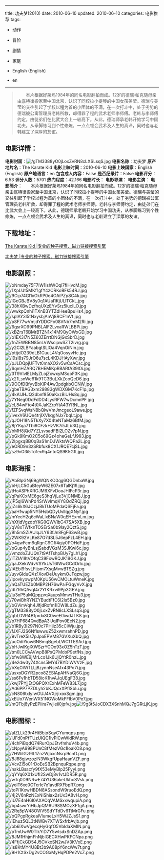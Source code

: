 
---
title: 功夫梦(2010)
date: 2010-06-10
updated: 2010-06-10
categories: 电影推荐
tags:
- 动作
- 冒险
- 剧情
- 家庭

- English (English)
- en
---


> 　　本片根据好莱坞1984年的同名电影翻拍而成。12岁的德瑞·帕克随母亲由底特律搬家至中国北京，认识了同校拉小提琴的中国女孩美莹。德瑞与美莹的交往引起了学校以程为首的小团体的不满，在一次打斗中，处于劣势的德瑞被公寓管理员老韩所救，却得罪了程的武术老师李师傅。老韩与李师傅约定，由徒弟们在比武大会上一较高下。从此，德瑞师承老韩开始学习中国功夫，从拳脚练习到个性修炼，一点点领会武术及人生的真谛，同时也与老韩建立了深厚的友谊。

## **电影详情**：

**电影封面**：<img src="https://image.tmdb.org/t/p/w200/gTM3388yO0jLoxZvRN8cLXSLsqS.jpg" alt="/gTM3388yO0jLoxZvRN8cLXSLsqS.jpg" title="/gTM3388yO0jLoxZvRN8cLXSLsqS.jpg">
**电影名称**：功夫梦
**原产地片名**：The Karate Kid
**电影上映时间**：2010-06-10
**电影上映国家**：English (English)
**原产地语言**：en
**包含成人内容**：False
**是否纪录片**：False
**电影评分**：6.53
**评分人数**：5701
**热门程度**：42.166
**电影时长**：
**电影导演**：
**电影主演**：
**电影简介**：　　本片根据好莱坞1984年的同名电影翻拍而成。12岁的德瑞·帕克随母亲由底特律搬家至中国北京，认识了同校拉小提琴的中国女孩美莹。德瑞与美莹的交往引起了学校以程为首的小团体的不满，在一次打斗中，处于劣势的德瑞被公寓管理员老韩所救，却得罪了程的武术老师李师傅。老韩与李师傅约定，由徒弟们在比武大会上一较高下。从此，德瑞师承老韩开始学习中国功夫，从拳脚练习到个性修炼，一点点领会武术及人生的真谛，同时也与老韩建立了深厚的友谊。

## **下载地址**：
[The Karate Kid |专业的种子搜索、磁力链接搜索引擎](https://movie.amd794.com:2083/?search=The%20Karate%20Kid&ordering=&mode=match_phrase&page_size=10&page=1)

[功夫梦 |专业的种子搜索、磁力链接搜索引擎](https://movie.amd794.com:2083/?search=%E5%8A%9F%E5%A4%AB%E6%A2%A6&ordering=&mode=match_phrase&page_size=10&page=1)
 

## **电影剧照**：
<img src="https://image.tmdb.org/t/p/original/oNmday75F7IW1IshWOqI7fIHvcM.jpg" alt="/oNmday75F7IW1IshWOqI7fIHvcM.jpg" title="/oNmday75F7IW1IshWOqI7fIHvcM.jpg"><img src="https://image.tmdb.org/t/p/original/1XpLUt5MKf1gfY4zCRKoBFk54RJ.jpg" alt="/1XpLUt5MKf1gfY4zCRKoBFk54RJ.jpg" title="/1XpLUt5MKf1gfY4zCRKoBFk54RJ.jpg"><img src="https://image.tmdb.org/t/p/original/9Cip74Gl1xOkRP0e4OAiPZp8C4k.jpg" alt="/9Cip74Gl1xOkRP0e4OAiPZp8C4k.jpg" title="/9Cip74Gl1xOkRP0e4OAiPZp8C4k.jpg"><img src="https://image.tmdb.org/t/p/original/iGcGBJBV8y0q1AUaI1KjULlTCkL.jpg" alt="/iGcGBJBV8y0q1AUaI1KjULlTCkL.jpg" title="/iGcGBJBV8y0q1AUaI1KjULlTCkL.jpg"><img src="https://image.tmdb.org/t/p/original/38hXBwDzfhqUXzEYvSrz5luclLO.jpg" alt="/38hXBwDzfhqUXzEYvSrz5luclLO.jpg" title="/38hXBwDzfhqUXzEYvSrz5luclLO.jpg"><img src="https://image.tmdb.org/t/p/original/wwkpQnhi1TXnB3YTZdHeeBpuHs4.jpg" alt="/wwkpQnhi1TXnB3YTZdHeeBpuHs4.jpg" title="/wwkpQnhi1TXnB3YTZdHeeBpuHs4.jpg"><img src="https://image.tmdb.org/t/p/original/spIAY3I5tNxysbjAnVj8RCF1nVt.jpg" alt="/spIAY3I5tNxysbjAnVj8RCF1nVt.jpg" title="/spIAY3I5tNxysbjAnVj8RCF1nVt.jpg"><img src="https://image.tmdb.org/t/p/original/p8F77wVmjdYDDCFo08VNb7mM2Ri.jpg" alt="/p8F77wVmjdYDDCFo08VNb7mM2Ri.jpg" title="/p8F77wVmjdYDDCFo08VNb7mM2Ri.jpg"><img src="https://image.tmdb.org/t/p/original/6gsrXO99PNBLAlF2LvxaRWLBBPi.jpg" alt="/6gsrXO99PNBLAlF2LvxaRWLBBPi.jpg" title="/6gsrXO99PNBLAlF2LvxaRWLBBPi.jpg"><img src="https://image.tmdb.org/t/p/original/kBZrsT6BMrBTZN1x14M9QyOWxGD.jpg" alt="/kBZrsT6BMrBTZN1x14M9QyOWxGD.jpg" title="/kBZrsT6BMrBTZN1x14M9QyOWxGD.jpg"><img src="https://image.tmdb.org/t/p/original/o1EX3I7N5Z60ZErrtDNGjGxSbrD.jpg" alt="/o1EX3I7N5Z60ZErrtDNGjGxSbrD.jpg" title="/o1EX3I7N5Z60ZErrtDNGjGxSbrD.jpg"><img src="https://image.tmdb.org/t/p/original/fnZEWBBN85nLVWscipwSZT2ivrg.jpg" alt="/fnZEWBBN85nLVWscipwSZT2ivrg.jpg" title="/fnZEWBBN85nLVWscipwSZT2ivrg.jpg"><img src="https://image.tmdb.org/t/p/original/y2Cl2LBYaabgtSLlOa4VqnOiNin.jpg" alt="/y2Cl2LBYaabgtSLlOa4VqnOiNin.jpg" title="/y2Cl2LBYaabgtSLlOa4VqnOiNin.jpg"><img src="https://image.tmdb.org/t/p/original/pttjdO239dLB1CuuL4VqOosyvHc.jpg" alt="/pttjdO239dLB1CuuL4VqOosyvHc.jpg" title="/pttjdO239dLB1CuuL4VqOosyvHc.jpg"><img src="https://image.tmdb.org/t/p/original/i9sI8s79JrO6u7scL4KDJHAyXwr.jpg" alt="/i9sI8s79JrO6u7scL4KDJHAyXwr.jpg" title="/i9sI8s79JrO6u7scL4KDJHAyXwr.jpg"><img src="https://image.tmdb.org/t/p/original/pJLDQpjUFTvt0maXO2v5wCsACsc.jpg" alt="/pJLDQpjUFTvt0maXO2v5wCsACsc.jpg" title="/pJLDQpjUFTvt0maXO2v5wCsACsc.jpg"><img src="https://image.tmdb.org/t/p/original/6qmHZARQ7BHEMiKpRBARfA39IOi.jpg" alt="/6qmHZARQ7BHEMiKpRBARfA39IOi.jpg" title="/6qmHZARQ7BHEMiKpRBARfA39IOi.jpg"><img src="https://image.tmdb.org/t/p/original/3T9VIvlELMyZLojZxwxyMSqoF3K.jpg" alt="/3T9VIvlELMyZLojZxwxyMSqoF3K.jpg" title="/3T9VIvlELMyZLojZxwxyMSqoF3K.jpg"><img src="https://image.tmdb.org/t/p/original/x21LsnWc61k9TC3BuLXkZooQeD6.jpg" alt="/x21LsnWc61k9TC3BuLXkZooQeD6.jpg" title="/x21LsnWc61k9TC3BuLXkZooQeD6.jpg"><img src="https://image.tmdb.org/t/p/original/9OOfDBfyvBbKiP4Aw3pdgkbOCNW.jpg" alt="/9OOfDBfyvBbKiP4Aw3pdgkbOCNW.jpg" title="/9OOfDBfyvBbKiP4Aw3pdgkbOCNW.jpg"><img src="https://image.tmdb.org/t/p/original/gbeTBAG3xm29883gWDXGM7KcF1p.jpg" alt="/gbeTBAG3xm29883gWDXGM7KcF1p.jpg" title="/gbeTBAG3xm29883gWDXGM7KcF1p.jpg"><img src="https://image.tmdb.org/t/p/original/4kAlJHJQ2dbnf850aKxzBiUHs8q.jpg" alt="/4kAlJHJQ2dbnf850aKxzBiUHs8q.jpg" title="/4kAlJHJQ2dbnf850aKxzBiUHs8q.jpg"><img src="https://image.tmdb.org/t/p/original/7YNeg0DdFdDD4LysRFW7wDcmnPF.jpg" alt="/7YNeg0DdFdDD4LysRFW7wDcmnPF.jpg" title="/7YNeg0DdFdDD4LysRFW7wDcmnPF.jpg"><img src="https://image.tmdb.org/t/p/original/cL84wFto4t0XJaKZrpYtA43YRNL.jpg" alt="/cL84wFto4t0XJaKZrpYtA43YRNL.jpg" title="/cL84wFto4t0XJaKZrpYtA43YRNL.jpg"><img src="https://image.tmdb.org/t/p/original/fZFSvqWsN8bQiwVmJmcgeoL9awe.jpg" alt="/fZFSvqWsN8bQiwVmJmcgeoL9awe.jpg" title="/fZFSvqWsN8bQiwVmJmcgeoL9awe.jpg"><img src="https://image.tmdb.org/t/p/original/ivexV6UQe4trjIXVkqgNJx7bqLt.jpg" alt="/ivexV6UQe4trjIXVkqgNJx7bqLt.jpg" title="/ivexV6UQe4trjIXVkqgNJx7bqLt.jpg"><img src="https://image.tmdb.org/t/p/original/qJOH18N5TkXy7X04teNTaMz6BfM.jpg" alt="/qJOH18N5TkXy7X04teNTaMz6BfM.jpg" title="/qJOH18N5TkXy7X04teNTaMz6BfM.jpg"><img src="https://image.tmdb.org/t/p/original/8jYKqa7Tbi9CFzkHzVK7i5JLb3Q.jpg" alt="/8jYKqa7Tbi9CFzkHzVK7i5JLb3Q.jpg" title="/8jYKqa7Tbi9CFzkHzVK7i5JLb3Q.jpg"><img src="https://image.tmdb.org/t/p/original/bMH8jQd7YZLsvsadFBI2LOZv7pN.jpg" alt="/bMH8jQd7YZLsvsadFBI2LOZv7pN.jpg" title="/bMH8jQd7YZLsvsadFBI2LOZv7pN.jpg"><img src="https://image.tmdb.org/t/p/original/pGk9KmO2C5o69Gz4oheGeLfJ993.jpg" alt="/pGk9KmO2C5o69Gz4oheGeLfJ993.jpg" title="/pGk9KmO2C5o69Gz4oheGeLfJ993.jpg"><img src="https://image.tmdb.org/t/p/original/2IpgxqBB0qBaS1mDJWktsWQPa2L.jpg" alt="/2IpgxqBB0qBaS1mDJWktsWQPa2L.jpg" title="/2IpgxqBB0qBaS1mDJWktsWQPa2L.jpg"><img src="https://image.tmdb.org/t/p/original/eORD9n3zSRbfuk8CX1JRQE7cjSL.jpg" alt="/eORD9n3zSRbfuk8CX1JRQE7cjSL.jpg" title="/eORD9n3zSRbfuk8CX1JRQE7cjSL.jpg"><img src="https://image.tmdb.org/t/p/original/sz9vO3i5To1ex9q4ntoQS9K5Gft.jpg" alt="/sz9vO3i5To1ex9q4ntoQS9K5Gft.jpg" title="/sz9vO3i5To1ex9q4ntoQS9K5Gft.jpg">

## **电影海报**：
<img src="https://image.tmdb.org/t/p/original/AbBlpGNj69gWQNKO0qg6QGDnbaW.jpg" alt="/AbBlpGNj69gWQNKO0qg6QGDnbaW.jpg" title="/AbBlpGNj69gWQNKO0qg6QGDnbaW.jpg"><img src="https://image.tmdb.org/t/p/original/bHjLC5GuBfeyW6ZE07x6TalKj19.jpg" alt="/bHjLC5GuBfeyW6ZE07x6TalKj19.jpg" title="/bHjLC5GuBfeyW6ZE07x6TalKj19.jpg"><img src="https://image.tmdb.org/t/p/original/tHoASPhXRGJM6XFvDooJHIFcP3r.jpg" alt="/tHoASPhXRGJM6XFvDooJHIFcP3r.jpg" title="/tHoASPhXRGJM6XFvDooJHIFcP3r.jpg"><img src="https://image.tmdb.org/t/p/original/qPaKCxME6geS3hqVjLe3VjCNMEJ.jpg" alt="/qPaKCxME6geS3hqVjLe3VjCNMEJ.jpg" title="/qPaKCxME6geS3hqVjLe3VjCNMEJ.jpg"><img src="https://image.tmdb.org/t/p/original/jP5qI6WhPd4SrWvlmqKY8QdZRQj.jpg" alt="/jP5qI6WhPd4SrWvlmqKY8QdZRQj.jpg" title="/jP5qI6WhPd4SrWvlmqKY8QdZRQj.jpg"><img src="https://image.tmdb.org/t/p/original/jZs6kX6JCzjJBkTUoMPdaQSFjFa.jpg" alt="/jZs6kX6JCzjJBkTUoMPdaQSFjFa.jpg" title="/jZs6kX6JCzjJBkTUoMPdaQSFjFa.jpg"><img src="https://image.tmdb.org/t/p/original/aaHfwup5NY5HsbQDyUvllqgXNyf.jpg" alt="/aaHfwup5NY5HsbQDyUvllqgXNyf.jpg" title="/aaHfwup5NY5HsbQDyUvllqgXNyf.jpg"><img src="https://image.tmdb.org/t/p/original/mYecH2q6cWaLIxBNaW0qEHExmLm.jpg" alt="/mYecH2q6cWaLIxBNaW0qEHExmLm.jpg" title="/mYecH2q6cWaLIxBNaW0qEHExmLm.jpg"><img src="https://image.tmdb.org/t/p/original/hXfjdVgzdpYKG0QWVlbC47SA5XB.jpg" alt="/hXfjdVgzdpYKG0QWVlbC47SA5XB.jpg" title="/hXfjdVgzdpYKG0QWVlbC47SA5XB.jpg"><img src="https://image.tmdb.org/t/p/original/qV8xTWfknTOSErSa0b9Iay2QztS.jpg" alt="/qV8xTWfknTOSErSa0b9Iay2QztS.jpg" title="/qV8xTWfknTOSErSa0b9Iay2QztS.jpg"><img src="https://image.tmdb.org/t/p/original/9h5mSZiAUlqJLY63fJn8FgF63wB.jpg" alt="/9h5mSZiAUlqJLY63fJn8FgF63wB.jpg" title="/9h5mSZiAUlqJLY63fJn8FgF63wB.jpg"><img src="https://image.tmdb.org/t/p/original/2WK92VLKe87O7dSL5J6epFzL4EH.jpg" alt="/2WK92VLKe87O7dSL5J6epFzL4EH.jpg" title="/2WK92VLKe87O7dSL5J6epFzL4EH.jpg"><img src="https://image.tmdb.org/t/p/original/o4gwFcm6qRgnC9Gff4giy0POHdF.jpg" alt="/o4gwFcm6qRgnC9Gff4giy0POHdF.jpg" title="/o4gwFcm6qRgnC9Gff4giy0POHdF.jpg"><img src="https://image.tmdb.org/t/p/original/pGup4yBhLsjSabdVGzM3SJKwi6c.jpg" alt="/pGup4yBhLsjSabdVGzM3SJKwi6c.jpg" title="/pGup4yBhLsjSabdVGzM3SJKwi6c.jpg"><img src="https://image.tmdb.org/t/p/original/vmzdoZJUQn7t9AfTshpBUy7gLh1.jpg" alt="/vmzdoZJUQn7t9AfTshpBUy7gLh1.jpg" title="/vmzdoZJUQn7t9AfTshpBUy7gLh1.jpg"><img src="https://image.tmdb.org/t/p/original/iTZIA18tVOfqC39FxwRQJK19GKJ.jpg" alt="/iTZIA18tVOfqC39FxwRQJK19GKJ.jpg" title="/iTZIA18tVOfqC39FxwRQJK19GKJ.jpg"><img src="https://image.tmdb.org/t/p/original/qaJXekWdvVSYkUsT6IWwGCdOrlc.jpg" alt="/qaJXekWdvVSYkUsT6IWwGCdOrlc.jpg" title="/qaJXekWdvVSYkUsT6IWwGCdOrlc.jpg"><img src="https://image.tmdb.org/t/p/original/iAEbl9fsvLFijsm7XsgMvwBTSZg.jpg" alt="/iAEbl9fsvLFijsm7XsgMvwBTSZg.jpg" title="/iAEbl9fsvLFijsm7XsgMvwBTSZg.jpg"><img src="https://image.tmdb.org/t/p/original/uyvGIduQXz1XovDeUuykmOJFqzw.jpg" alt="/uyvGIduQXz1XovDeUuykmOJFqzw.jpg" title="/uyvGIduQXz1XovDeUuykmOJFqzw.jpg"><img src="https://image.tmdb.org/t/p/original/lpovkyowpM0KpU56wCMOLtuWmeK.jpg" alt="/lpovkyowpM0KpU56wCMOLtuWmeK.jpg" title="/lpovkyowpM0KpU56wCMOLtuWmeK.jpg"><img src="https://image.tmdb.org/t/p/original/nQaTUEZb0MBP2H76wPaiFGqyVvX.jpg" alt="/nQaTUEZb0MBP2H76wPaiFGqyVvX.jpg" title="/nQaTUEZb0MBP2H76wPaiFGqyVvX.jpg"><img src="https://image.tmdb.org/t/p/original/dIZRhQAvqI4r2YfKRxvi9Pp3GEV.jpg" alt="/dIZRhQAvqI4r2YfKRxvi9Pp3GEV.jpg" title="/dIZRhQAvqI4r2YfKRxvi9Pp3GEV.jpg"><img src="https://image.tmdb.org/t/p/original/ju3oP5uMQppzvqXaupsMmvsTHu3.jpg" alt="/ju3oP5uMQppzvqXaupsMmvsTHu3.jpg" title="/ju3oP5uMQppzvqXaupsMmvsTHu3.jpg"><img src="https://image.tmdb.org/t/p/original/70wiBhRYNZYBudtFfC6I2Is5Bz0.jpg" alt="/70wiBhRYNZYBudtFfC6I2Is5Bz0.jpg" title="/70wiBhRYNZYBudtFfC6I2Is5Bz0.jpg"><img src="https://image.tmdb.org/t/p/original/bGVimVqh4JlfjdRxfm1IDW8LdZu.jpg" alt="/bGVimVqh4JlfjdRxfm1IDW8LdZu.jpg" title="/bGVimVqh4JlfjdRxfm1IDW8LdZu.jpg"><img src="https://image.tmdb.org/t/p/original/gTM3388yO0jLoxZvRN8cLXSLsqS.jpg" alt="/gTM3388yO0jLoxZvRN8cLXSLsqS.jpg" title="/gTM3388yO0jLoxZvRN8cLXSLsqS.jpg"><img src="https://image.tmdb.org/t/p/original/qbLOVR4B1prdx8C0weE0iwdJTK8.jpg" alt="/qbLOVR4B1prdx8C0weE0iwdJTK8.jpg" title="/qbLOVR4B1prdx8C0weE0iwdJTK8.jpg"><img src="https://image.tmdb.org/t/p/original/p7HP684QvdBpA3lJqIPov0EcN2.jpg" alt="/p7HP684QvdBpA3lJqIPov0EcN2.jpg" title="/p7HP684QvdBpA3lJqIPov0EcN2.jpg"><img src="https://image.tmdb.org/t/p/original/b1RBy3l297N0c7PHjlz35cClWju.jpg" alt="/b1RBy3l297N0c7PHjlz35cClWju.jpg" title="/b1RBy3l297N0c7PHjlz35cClWju.jpg"><img src="https://image.tmdb.org/t/p/original/fJXFJ2S6NflswwuZ52xwmrahnPD.jpg" alt="/fJXFJ2S6NflswwuZ52xwmrahnPD.jpg" title="/fJXFJ2S6NflswwuZ52xwmrahnPD.jpg"><img src="https://image.tmdb.org/t/p/original/9vTreX5Is7pJpoEPVM87GVXuXbQ.jpg" alt="/9vTreX5Is7pJpoEPVM87GVXuXbQ.jpg" title="/9vTreX5Is7pJpoEPVM87GVXuXbQ.jpg"><img src="https://image.tmdb.org/t/p/original/ucOdiYiow6NBmqBgebLWC1TESAd.jpg" alt="/ucOdiYiow6NBmqBgebLWC1TESAd.jpg" title="/ucOdiYiow6NBmqBgebLWC1TESAd.jpg"><img src="https://image.tmdb.org/t/p/original/bHJwlKgIXWSzrYCOo93xOZ5hTzT.jpg" alt="/bHJwlKgIXWSzrYCOo93xOZ5hTzT.jpg" title="/bHJwlKgIXWSzrYCOo93xOZ5hTzT.jpg"><img src="https://image.tmdb.org/t/p/original/tm0LCCyAVwpB8PsQPMdoP9etfNs.jpg" alt="/tm0LCCyAVwpB8PsQPMdoP9etfNs.jpg" title="/tm0LCCyAVwpB8PsQPMdoP9etfNs.jpg"><img src="https://image.tmdb.org/t/p/original/bfw8WE9jMrLco1Jk6UjQYtR0hzL.jpg" alt="/bfw8WE9jMrLco1Jk6UjQYtR0hzL.jpg" title="/bfw8WE9jMrLco1Jk6UjQYtR0hzL.jpg"><img src="https://image.tmdb.org/t/p/original/4e2dw0y74Xcns5MY47BYDlWVVzF.jpg" alt="/4e2dw0y74Xcns5MY47BYDlWVVzF.jpg" title="/4e2dw0y74Xcns5MY47BYDlWVVzF.jpg"><img src="https://image.tmdb.org/t/p/original/bXqOWiTLLj8zynnNseAfx43Po7i.jpg" alt="/bXqOWiTLLj8zynnNseAfx43Po7i.jpg" title="/bXqOWiTLLj8zynnNseAfx43Po7i.jpg"><img src="https://image.tmdb.org/t/p/original/usxoDGYR2pco8ZESlApAHNaGj6G.jpg" alt="/usxoDGYR2pco8ZESlApAHNaGj6G.jpg" title="/usxoDGYR2pco8ZESlApAHNaGj6G.jpg"><img src="https://image.tmdb.org/t/p/original/ss6Fy1hbTD58ioK1hvAJqUEgF38.jpg" alt="/ss6Fy1hbTD58ioK1hvAJqUEgF38.jpg" title="/ss6Fy1hbTD58ioK1hvAJqUEgF38.jpg"><img src="https://image.tmdb.org/t/p/original/kwj7PYjjEtOGPQXrExhMFeW83L7.jpg" alt="/kwj7PYjjEtOGPQXrExhMFeW83L7.jpg" title="/kwj7PYjjEtOGPQXrExhMFeW83L7.jpg"><img src="https://image.tmdb.org/t/p/original/Ad6PP7PZDLyh2bKJQcxXPflSbIu.jpg" alt="/Ad6PP7PZDLyh2bKJQcxXPflSbIu.jpg" title="/Ad6PP7PZDLyh2bKJQcxXPflSbIu.jpg"><img src="https://image.tmdb.org/t/p/original/cN806txlyIwOUJ4VXjrjixoxSgm.jpg" alt="/cN806txlyIwOUJ4VXjrjixoxSgm.jpg" title="/cN806txlyIwOUJ4VXjrjixoxSgm.jpg"><img src="https://image.tmdb.org/t/p/original/xEUo7WenWX51NGWoMkFFlbV0Pe7.jpg" alt="/xEUo7WenWX51NGWoMkFFlbV0Pe7.jpg" title="/xEUo7WenWX51NGWoMkFFlbV0Pe7.jpg"><img src="https://image.tmdb.org/t/p/original/mQTbj8yPzEPIira7wjieii0jpfv.jpg" alt="/mQTbj8yPzEPIira7wjieii0jpfv.jpg" title="/mQTbj8yPzEPIira7wjieii0jpfv.jpg"><img src="https://image.tmdb.org/t/p/original/9g3t5JoCDX3XSnhMQJ7gGRtLjK.jpg" alt="/9g3t5JoCDX3XSnhMQJ7gGRtLjK.jpg" title="/9g3t5JoCDX3XSnhMQJ7gGRtLjK.jpg">

## **电影图标**：
<img src="https://image.tmdb.org/t/p/original/aIZLLk29r4HtBbjpSqyCYumqps.png" alt="/aIZLLk29r4HtBbjpSqyCYumqps.png" title="/aIZLLk29r4HtBbjpSqyCYumqps.png"><img src="https://image.tmdb.org/t/p/original/iJFd0nPfTUzUIQC1lvPlCwWldRW.png" alt="/iJFd0nPfTUzUIQC1lvPlCwWldRW.png" title="/iJFd0nPfTUzUIQC1lvPlCwWldRW.png"><img src="https://image.tmdb.org/t/p/original/4chPiBqdQ74RurOpJEtvfmhuV4b.png" alt="/4chPiBqdQ74RurOpJEtvfmhuV4b.png" title="/4chPiBqdQ74RurOpJEtvfmhuV4b.png"><img src="https://image.tmdb.org/t/p/original/cNpyA998PUnC8fMezVGc1IoaKO8.png" alt="/cNpyA998PUnC8fMezVGc1IoaKO8.png" title="/cNpyA998PUnC8fMezVGc1IoaKO8.png"><img src="https://image.tmdb.org/t/p/original/7HWiIGz9lL1ZnzWjbxcNsrp9cnD.png" alt="/7HWiIGz9lL1ZnzWjbxcNsrp9cnD.png" title="/7HWiIGz9lL1ZnzWjbxcNsrp9cnD.png"><img src="https://image.tmdb.org/t/p/original/8J88gjwzoziN3WkgfUpaHaanVZF.png" alt="/8J88gjwzoziN3WkgfUpaHaanVZF.png" title="/8J88gjwzoziN3WkgfUpaHaanVZF.png"><img src="https://image.tmdb.org/t/p/original/VcvZI5o01rDoEeSB2BpnquRqpe.png" alt="/VcvZI5o01rDoEeSB2BpnquRqpe.png" title="/VcvZI5o01rDoEeSB2BpnquRqpe.png"><img src="https://image.tmdb.org/t/p/original/nakLBsacfy9fX53eMyBIp25FyyI.png" alt="/nakLBsacfy9fX53eMyBIp25FyyI.png" title="/nakLBsacfy9fX53eMyBIp25FyyI.png"><img src="https://image.tmdb.org/t/p/original/qYYq6X01xUfI2SwDj8v1vtJDR5R.png" alt="/qYYq6X01xUfI2SwDj8v1vtJDR5R.png" title="/qYYq6X01xUfI2SwDj8v1vtJDR5R.png"><img src="https://image.tmdb.org/t/p/original/wTq0D9NRwE74YU36akeUkhcSVsk.png" alt="/wTq0D9NRwE74YU36akeUkhcSVsk.png" title="/wTq0D9NRwE74YU36akeUkhcSVsk.png"><img src="https://image.tmdb.org/t/p/original/yoIT6xc0OTcrIc7e1avdRXFbpR7.png" alt="/yoIT6xc0OTcrIc7e1avdRXFbpR7.png" title="/yoIT6xc0OTcrIc7e1avdRXFbpR7.png"><img src="https://image.tmdb.org/t/p/original/toPi1KxwHBDN8ASsondW9ruoEdQ.png" alt="/toPi1KxwHBDN8ASsondW9ruoEdQ.png" title="/toPi1KxwHBDN8ASsondW9ruoEdQ.png"><img src="https://image.tmdb.org/t/p/original/4j2V6nRzNExNIShiax2sUx3A8vH.png" alt="/4j2V6nRzNExNIShiax2sUx3A8vH.png" title="/4j2V6nRzNExNIShiax2sUx3A8vH.png"><img src="https://image.tmdb.org/t/p/original/iU7E4nH6I0AXACqVAMSxxwqupiA.png" alt="/iU7E4nH6I0AXACqVAMSxxwqupiA.png" title="/iU7E4nH6I0AXACqVAMSxxwqupiA.png"><img src="https://image.tmdb.org/t/p/original/bp4swrYiHbJpQM6U98SMOzXF1gA.png" alt="/bp4swrYiHbJpQM6U98SMOzXF1gA.png" title="/bp4swrYiHbJpQM6U98SMOzXF1gA.png"><img src="https://image.tmdb.org/t/p/original/2Rq5pW48OWV5SdYTdDv6TtMrGFu.png" alt="/2Rq5pW48OWV5SdYTdDv6TtMrGFu.png" title="/2Rq5pW48OWV5SdYTdDv6TtMrGFu.png"><img src="https://image.tmdb.org/t/p/original/pQPgpRgkealVlumeLxH5WJZJsS1.png" alt="/pQPgpRgkealVlumeLxH5WJZJsS1.png" title="/pQPgpRgkealVlumeLxH5WJZJsS1.png"><img src="https://image.tmdb.org/t/p/original/iEhuz5QL3tNWBv7XTWSxfrbAvjb.png" alt="/iEhuz5QL3tNWBv7XTWSxfrbAvjb.png" title="/iEhuz5QL3tNWBv7XTWSxfrbAvjb.png"><img src="https://image.tmdb.org/t/p/original/ob6lXwVgecqHyGqfO5VbIdaXMIN.png" alt="/ob6lXwVgecqHyGqfO5VbIdaXMIN.png" title="/ob6lXwVgecqHyGqfO5VbIdaXMIN.png"><img src="https://image.tmdb.org/t/p/original/pTmUwW0TlkYiD7Y5wtsdxSnDZAp.png" alt="/pTmUwW0TlkYiD7Y5wtsdxSnDZAp.png" title="/pTmUwW0TlkYiD7Y5wtsdxSnDZAp.png"><img src="https://image.tmdb.org/t/p/original/8JM1HhjmFhNjbIGECXHwPKFCNpa.png" alt="/8JM1HhjmFhNjbIGECXHwPKFCNpa.png" title="/8JM1HhjmFhNjbIGECXHwPKFCNpa.png"><img src="https://image.tmdb.org/t/p/original/4FfjCkGD54J5OVkxSN2wJV3KVxE.png" alt="/4FfjCkGD54J5OVkxSN2wJV3KVxE.png" title="/4FfjCkGD54J5OVkxSN2wJV3KVxE.png"><img src="https://image.tmdb.org/t/p/original/is8KtMY4U8Bt3b9A08pY6ncWw7t.png" alt="/is8KtMY4U8Bt3b9A08pY6ncWw7t.png" title="/is8KtMY4U8Bt3b9A08pY6ncWw7t.png"><img src="https://image.tmdb.org/t/p/original/9H1CtSxDg2vCOGxMyHqPDPe2VcZ.png" alt="/9H1CtSxDg2vCOGxMyHqPDPe2VcZ.png" title="/9H1CtSxDg2vCOGxMyHqPDPe2VcZ.png">
